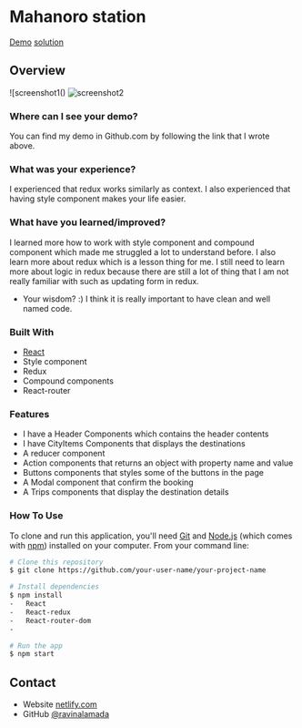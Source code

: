 # Mahanoro station

[Demo](https://mahanoro-station-prisca.netlify.app/)
[solution]()

## Overview

![screenshot1()
![screenshot2](./)

### Where can I see your demo?
You can find my demo in Github.com by following the link that I wrote above.

### What was your experience?
I experienced that redux works similarly as context. I also experienced that having style component makes your life easier.

### What have you learned/improved?
I learned more how to work with style component and compound component which made me struggled a lot to understand before. I also learn more about redux which is a lesson thing for me. I still need to learn more about logic in redux because there are still a lot of thing that I am not really familiar with such as updating form in redux.

-   Your wisdom? :)
I think it is really important to have clean and well named code.

### Built With

- [React](https://reactjs.org/)
- Style component
- Redux
- Compound components
- React-router

### Features
- I have a Header Components which contains the header contents
- I have CityItems Components that displays the destinations
- A reducer component
- Action components that returns an object with property name and value
- Buttons components that styles some of the buttons in the page
- A Modal component that confirm the booking
- A Trips components that display the destination details

### How To Use

<!-- Example: -->

To clone and run this application, you'll need [Git](https://git-scm.com) and [Node.js](https://nodejs.org/en/download/) (which comes with [npm](http://npmjs.com)) installed on your computer. From your command line:

```bash
# Clone this repository
$ git clone https://github.com/your-user-name/your-project-name

# Install dependencies
$ npm install
-	React
-	React-redux
-	React-router-dom
-

# Run the app
$ npm start
```

## Contact

-   Website [netlify.com]()
-   GitHub [@ravinalamada]()


